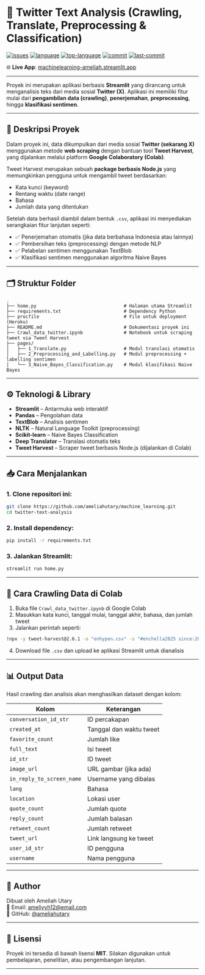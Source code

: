 
# 🧠 Twitter Text Analysis (Crawling, Translate, Preprocessing & Classification)

[![issues](https://img.shields.io/github/issues/ameliahutary/machine_learning)](https://github.com/ameliahutary/machine_learning/issues)
[![language](https://img.shields.io/github/languages/count/ameliahutary/machine_learning)](https://github.com/ameliahutary/machine_learning/search)
[![top-language](https://img.shields.io/github/languages/top/ameliahutary/machine_learning)](https://github.com/ameliahutary/machine_learning/search)
[![commit](https://img.shields.io/github/commit-activity/m/ameliahutary/machine_learning)](https://github.com/ameliahutary/machine_learning/commits/main)
[![last-commit](https://img.shields.io/github/last-commit/ameliahutary/machine_learning)](https://github.com/ameliahutary/machine_learning/commits/main)

🌐 **Live App**: [machinelearning-ameliah.streamlit.app](https://machinelearning-ameliah.streamlit.app/)

---

Proyek ini merupakan aplikasi berbasis **Streamlit** yang dirancang untuk menganalisis teks dari media sosial **Twitter (X)**. Aplikasi ini memiliki fitur mulai dari **pengambilan data (crawling)**, **penerjemahan**, **preprocessing**, hingga **klasifikasi sentimen**.

---

## 📌 Deskripsi Proyek

Dalam proyek ini, data dikumpulkan dari media sosial **Twitter (sekarang X)** menggunakan metode **web scraping** dengan bantuan tool **Tweet Harvest**, yang dijalankan melalui platform **Google Colaboratory (Colab)**.

Tweet Harvest merupakan sebuah **package berbasis Node.js** yang memungkinkan pengguna untuk mengambil tweet berdasarkan:
- Kata kunci (keyword)
- Rentang waktu (date range)
- Bahasa
- Jumlah data yang ditentukan

Setelah data berhasil diambil dalam bentuk `.csv`, aplikasi ini menyediakan serangkaian fitur lanjutan seperti:

- ✅ Penerjemahan otomatis (jika data berbahasa Indonesia atau lainnya)
- ✅ Pembersihan teks (preprocessing) dengan metode NLP
- ✅ Pelabelan sentimen menggunakan TextBlob
- ✅ Klasifikasi sentimen menggunakan algoritma Naive Bayes

---

## 🗂️ Struktur Folder

```
.
├── home.py                                # Halaman utama Streamlit
├── requirements.txt                       # Dependency Python
├── procfile                               # File untuk deployment (Heroku)
├── README.md                              # Dokumentasi proyek ini
├── Crawl_data_twitter.ipynb               # Notebook untuk scraping tweet via Tweet Harvest
├── pages/
│   ├── 1_Translate.py                     # Modul translasi otomatis
│   ├── 2_Preprocessing_and_Labelling.py   # Modul preprocessing + labelling sentimen
│   └── 3_Naive_Bayes_Classification.py    # Modul klasifikasi Naive Bayes
```

---

## ⚙️ Teknologi & Library

- **Streamlit** – Antarmuka web interaktif
- **Pandas** – Pengolahan data
- **TextBlob** – Analisis sentimen
- **NLTK** – Natural Language Toolkit (preprocessing)
- **Scikit-learn** – Naive Bayes Classification
- **Deep Translator** – Translasi otomatis teks
- **Tweet Harvest** – Scraper tweet berbasis Node.js (dijalankan di Colab)

---

## 📥 Cara Menjalankan

### 1. Clone repositori ini:
```bash
git clone https://github.com/ameliahutary/machine_learning.git
cd twitter-text-analysis
```

### 2. Install dependency:
```bash
pip install -r requirements.txt
```

### 3. Jalankan Streamlit:
```bash
streamlit run home.py
```

---

## 🧾 Cara Crawling Data di Colab

1. Buka file `Crawl_data_twitter.ipynb` di Google Colab  
2. Masukkan kata kunci, tanggal mulai, tanggal akhir, bahasa, dan jumlah tweet  
3. Jalankan perintah seperti:
```bash
!npx -y tweet-harvest@2.6.1 -o "enhypen.csv" -s "#enchella2025 since:2025-04-10 until:2025-04-30 lang:en" -l 500
```
4. Download file `.csv` dan upload ke aplikasi Streamlit untuk dianalisis

---

## 📊 Output Data

Hasil crawling dan analisis akan menghasilkan dataset dengan kolom:

| Kolom | Keterangan |
|-------|------------|
| `conversation_id_str` | ID percakapan |
| `created_at` | Tanggal dan waktu tweet |
| `favorite_count` | Jumlah like |
| `full_text` | Isi tweet |
| `id_str` | ID tweet |
| `image_url` | URL gambar (jika ada) |
| `in_reply_to_screen_name` | Username yang dibalas |
| `lang` | Bahasa |
| `location` | Lokasi user |
| `quote_count` | Jumlah quote |
| `reply_count` | Jumlah balasan |
| `retweet_count` | Jumlah retweet |
| `tweet_url` | Link langsung ke tweet |
| `user_id_str` | ID pengguna |
| `username` | Nama pengguna |

---

## 👤 Author

Dibuat oleh Ameliah Utary  
📧 Email: ameliyyh12@email.com  
🔗 GitHub: [@ameliahutary](https://github.com/ameliahutary)

---

## 📄 Lisensi

Proyek ini tersedia di bawah lisensi **MIT**. Silakan digunakan untuk pembelajaran, penelitian, atau pengembangan lanjutan.

---
